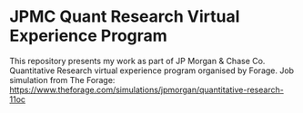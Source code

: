 # JPMC Quant Research Virtual Experience Program
This repository presents my work as part of JP Morgan & Chase Co. Quantitative Research virtual experience program organised by Forage.
Job simulation from The Forage:
https://www.theforage.com/simulations/jpmorgan/quantitative-research-11oc 
